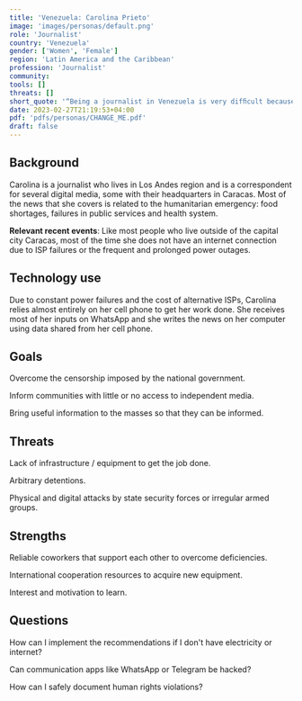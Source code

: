 ```yaml
---
title: 'Venezuela: Carolina Prieto'
image: 'images/personas/default.png'
role: 'Journalist'
country: 'Venezuela'
gender: ['Women', 'Female']
region: 'Latin America and the Caribbean'
profession: 'Journalist'
community:
tools: []
threats: []
short_quote: '“Being a journalist in Venezuela is very difﬁcult because the circumstances are against you, but for that exact same reason you have to do everything you can do so that people know what is happening.”'
date: 2023-02-27T21:19:53+04:00
pdf: 'pdfs/personas/CHANGE_ME.pdf'
draft: false
---
```


## Background

Carolina is a journalist who lives in Los Andes region and is a correspondent
for several digital media, some with their headquarters in Caracas. Most of the
news that she covers is related to the humanitarian emergency: food shortages,
failures in public services and health system.

**Relevant recent events**: Like most people who live outside of the capital
city Caracas, most of the time she does not have an internet connection due to
ISP failures or the frequent and prolonged power outages.


## Technology use

Due to constant power failures and the cost of alternative ISPs, Carolina
relies almost entirely on her cell phone to get her work done. She receives
most of her inputs on WhatsApp and she writes the news on her computer using
data shared from her cell phone.


## Goals

Overcome the censorship imposed by the national government.

Inform communities with little or no access to independent media.

Bring useful information to the masses so that they can be informed.


## Threats

Lack of infrastructure / equipment to get the job done.

Arbitrary detentions.

Physical and digital attacks by state security forces or irregular armed groups.


## Strengths

Reliable coworkers that support each other to overcome deficiencies.

International cooperation resources to acquire new equipment.

Interest and motivation to learn.


## Questions

How can I implement the recommendations if I don't have electricity or internet?

Can communication apps like WhatsApp or Telegram be hacked?

How can I safely document human rights violations?
